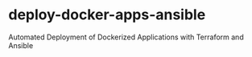# deploy-docker-apps-ansible
Automated Deployment of Dockerized Applications with Terraform and Ansible
